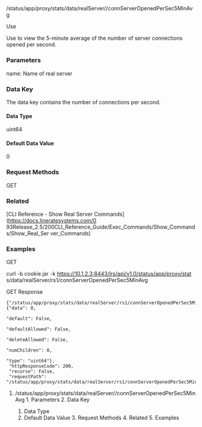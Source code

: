 ##
/status/app/proxy/stats/data/realServer/<name>/connServerOpenedPerSec5MinAvg

Use

Use to view the 5-minute average of the number of server connections opened
per second.

### Parameters

name: Name of real server

### Data Key

The data key contains the number of connections per second.

#### Data Type

uint64

#### Default Data Value

0

### Request Methods

GET

### Related

[CLI Reference - Show Real Server Commands](https://docs.lineratesystems.com/0
93Release_2.5/200CLI_Reference_Guide/Exec_Commands/Show_Commands/Show_Real_Ser
ver_Commands)

### Examples

GET

curl -b cookie.jar -k https://10.1.2.3:8443/lrs/api/v1.0/status/app/proxy/stat
s/data/realServer/rs1/connServerOpenedPerSec5MinAvg

GET Response

    
    {"/status/app/proxy/stats/data/realServer/rs1/connServerOpenedPerSec5MinAvg": {"data": 0,
                                                                                         "default": False,
                                                                                         "defaultAllowed": False,
                                                                                         "deleteAllowed": False,
                                                                                         "numChildren": 0,
                                                                                         "type": "uint64"},
     "httpResponseCode": 200,
     "recurse": False,
     "requestPath": "/status/app/proxy/stats/data/realServer/rs1/connServerOpenedPerSec5MinAvg"}
    

  1. /status/app/proxy/stats/data/realServer/<name>/connServerOpenedPerSec5MinAvg
    1. Parameters
    2. Data Key
      1. Data Type
      2. Default Data Value
    3. Request Methods
    4. Related
    5. Examples

